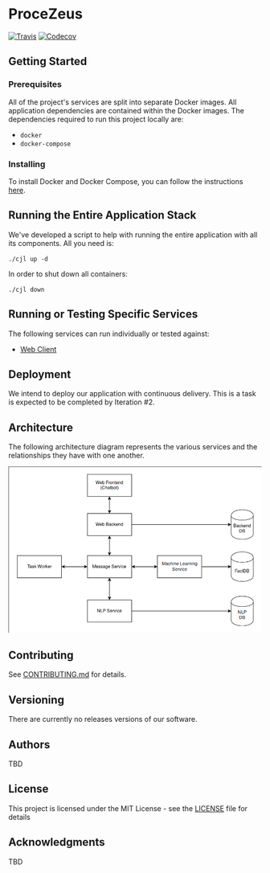 # ProceZeus

[![Travis](https://img.shields.io/travis/Cyberjusticelab/JusticeAI.svg)](https://travis-ci.org/Cyberjusticelab/JusticeAI/) [![Codecov](https://img.shields.io/codecov/c/github/codecov/example-python.svg)](https://codecov.io/gh/Cyberjusticelab/JusticeAI)

## Getting Started

### Prerequisites

All of the project's services are split into separate Docker images. All application dependencies are contained within the Docker images. The dependencies required to run this project locally are:

- `docker`
- `docker-compose`

### Installing

To install Docker and Docker Compose, you can follow the instructions [here](https://docs.docker.com/).

## Running the Entire Application Stack

We've developed a script to help with running the entire application with all its components. All you need is:

```
./cjl up -d
```

In order to shut down all containers:

```
./cjl down
```

## Running or Testing Specific Services

The following services can run individually or tested against:
- [Web Client](src/web_app/README.md)

## Deployment

We intend to deploy our application with continuous delivery. This is a task is expected to be completed by Iteration #2.

## Architecture

The following architecture diagram represents the various services and the relationships they have with one another.

![High Level Architecture](/images/high-level-architecture.png)

## Contributing
See [CONTRIBUTING.md](CONTRIBUTING.md) for details.

## Versioning

There are currently no releases versions of our software.

## Authors

TBD

## License

This project is licensed under the MIT License - see the [LICENSE](LICENSE) file for details

## Acknowledgments

TBD
